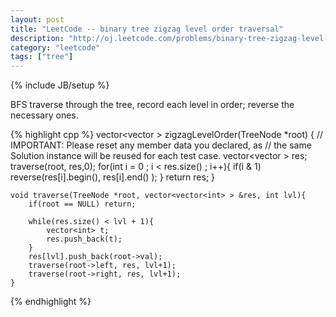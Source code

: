 ```yaml
---
layout: post
title: "LeetCode -- binary tree zigzag level order traversal"
description: "http://oj.leetcode.com/problems/binary-tree-zigzag-level-order-traversal/"
category: "leetcode"
tags: ["tree"]
---
```

{% include JB/setup %}

BFS traverse through the tree, record each level in order; reverse the necessary ones.

{% highlight cpp %}
    vector<vector<int> > zigzagLevelOrder(TreeNode *root) {
        // IMPORTANT: Please reset any member data you declared, as
        // the same Solution instance will be reused for each test case.
        vector<vector<int> > res;
        traverse(root, res,0);
        for(int i = 0 ; i < res.size() ; i++){
            if(i & 1)   reverse(res[i].begin(), res[i].end() );
        }
        return res;
    }
    
    void traverse(TreeNode *root, vector<vector<int> > &res, int lvl){
        if(root == NULL) return;
        
        while(res.size() < lvl + 1){
            vector<int> t;
            res.push_back(t);
        }
        res[lvl].push_back(root->val);
        traverse(root->left, res, lvl+1);
        traverse(root->right, res, lvl+1);
    }
{% endhighlight %}
